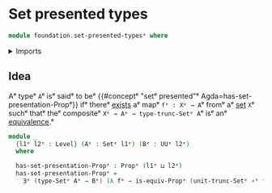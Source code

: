 # Set presented types

```agda
module foundation.set-presented-typesᵉ where
```

<details><summary>Imports</summary>

```agda
open import foundation.equivalencesᵉ
open import foundation.existential-quantificationᵉ
open import foundation.set-truncationsᵉ
open import foundation.universe-levelsᵉ

open import foundation-core.function-typesᵉ
open import foundation-core.propositionsᵉ
open import foundation-core.setsᵉ
```

</details>

## Idea

Aᵉ typeᵉ `A`ᵉ isᵉ saidᵉ to beᵉ
{{#conceptᵉ "setᵉ presented"ᵉ Agda=has-set-presentation-Propᵉ}} ifᵉ thereᵉ
[exists](foundation.existential-quantification.mdᵉ) aᵉ mapᵉ `fᵉ : Xᵉ → A`ᵉ fromᵉ aᵉ
[set](foundation-core.sets.mdᵉ) `X`ᵉ suchᵉ thatᵉ theᵉ compositeᵉ
`Xᵉ → Aᵉ → type-trunc-Setᵉ A`ᵉ isᵉ anᵉ [equivalence](foundation.equivalences.md).ᵉ

```agda
module _
  {l1ᵉ l2ᵉ : Level} (Aᵉ : Setᵉ l1ᵉ) (Bᵉ : UUᵉ l2ᵉ)
  where

  has-set-presentation-Propᵉ : Propᵉ (l1ᵉ ⊔ l2ᵉ)
  has-set-presentation-Propᵉ =
    ∃ᵉ (type-Setᵉ Aᵉ → Bᵉ) (λ fᵉ → is-equiv-Propᵉ (unit-trunc-Setᵉ ∘ᵉ fᵉ))
```